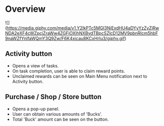# Overview
![] (https://media.giphy.com/media/v1.Y2lkPTc5MGI3NjExdHU4aDYyYzZyZjRwNDA2eXF4cWZpcjZraWw4ZGFiOXlhNXBvdTBpcSZlcD12MV9pbnRlcm5hbF9naWZfYnlfaWQmY3Q9Zw/F6K4xicau8KCxHrIu3/giphy.gif)

## Activity button
- Opens a view of tasks.
- On task completion, user is able to claim reward points.
- Unclaimed rewards can be seen on Main Menu notification next to Activity button.

## Purchase / Shop / Store button
- Opens a pop-up panel.
- User can obtain various amounts of 'Bucks'.
- Total 'Buck' amount can be seen on the button.
